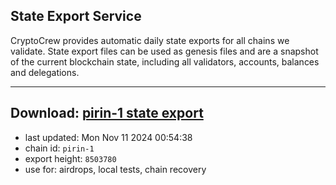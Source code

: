## State Export Service
CryptoCrew provides automatic daily state exports for all chains we validate. State export files can be used as genesis files and are a snapshot of the current blockchain state, including all validators, accounts, balances and delegations.

---
**Download: [pirin-1 state export](https://dl-eu2.ccvalidators.com/SERVICE/nolus/pirin-1_export_8503780.json)**
---

- last updated: Mon Nov 11 2024 00:54:38
- chain id: `pirin-1`
- export height: `8503780`
- use for: airdrops, local tests, chain recovery
